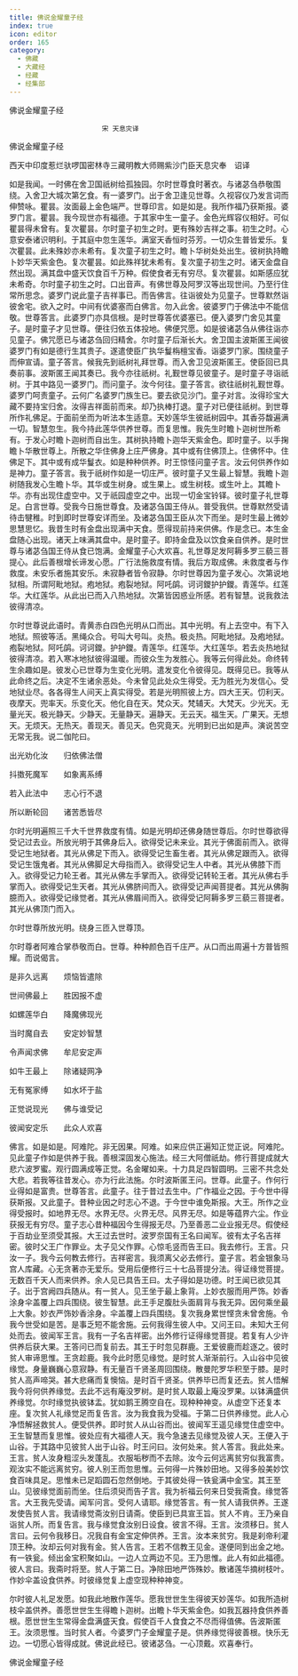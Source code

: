 ```yaml
---
title: 佛说金耀童子经
index: true
icon: editor
order: 165
category:
  - 佛藏
  - 大藏经
  - 经藏
  - 经集部
---
```


  佛说金耀童子经  

                        　　宋 天息灾译  

佛说金耀童子经  

西天中印度惹烂驮啰国密林寺三藏明教大师赐紫沙门臣天息灾奉　诏译  

如是我闻。一时佛在舍卫国祇树给孤独园。尔时世尊食时著衣。与诸苾刍恭敬围绕。入舍卫大城次第乞食。有一婆罗门。出于舍卫逢见世尊。久视容仪乃发言词而伸赞咏。瞿昙。汝面最上金色端严。世尊印言。如是如是。我所作福乃获斯报。婆罗门言。瞿昙。我今现世亦有福德。于其家中生一童子。金色光辉容仪相好。可似瞿昙得未曾有。复次瞿昙。尔时童子初生之时。更有殊妙吉祥之事。初生之时。心意安泰诸识明利。于其庭中忽生莲华。满室天香恒时芬芳。一切众生普皆爱乐。复次瞿昙。此未殊妙亦未希有。复次童子初生之时。瞻卜华树处处出生。彼树执持瞻卜妙华天紫金色。复次瞿昙。如此殊祥犹未希有。复次童子初生之时。诸天金盘自然出现。满其盘中盛天饮食百千万种。假使食者无有穷尽。复次瞿昙。如斯感应犹未希奇。尔时童子初生之时。口出音声。有佛世尊及阿罗汉等出现世间。乃至行住常所思念。婆罗门说此童子吉祥事已。而告佛言。往诣彼处为见童子。世尊默然诣彼舍宅。欲入之时。中间有优婆塞而白佛言。勿入此舍。彼婆罗门于佛法中不能信敬。世尊答言。此婆罗门亦具信根。是时世尊答优婆塞已。便入婆罗门舍见其童子。是时童子才见世尊。便往归依五体投地。佛便咒愿。如是彼诸苾刍从佛往诣亦见童子。佛咒愿已与诸苾刍回归精舍。尔时童子后渐长大。舍卫国主波斯匿王闻彼婆罗门有如是德行生其贵子。遂遣使臣广执华鬘栴檀宝香。诣婆罗门家。围绕童子而伸宣请。童子答言。候我先到祇树礼拜世尊。而入舍卫见波斯匿王。使臣回已具奏前事。波斯匿王闻其奏已。我今亦往祇树。礼觐世尊见彼童子。是时童子寻诣祇树。于其中路见一婆罗门。而问童子。汝今何往。童子答言。欲往祇树礼觐世尊。婆罗门呵责童子。云何广名婆罗门族生已。要去欲见沙门。童子对言。汝得珍宝大藏不要持宝归舍。汝得吉祥面前而来。却乃执棒打退。童子对已便往祇树。到世尊所作礼佛足。于面前坐而为听法本生适意。天妙莲华生彼祇树园中。其香芬馥遍满一切。智慧忽生。我今持此莲华供养世尊。而复思惟。我先生时瞻卜迦树世所希有。于发心时瞻卜迦树而自出生。其树执持瞻卜迦华天紫金色。即时童子。以手掬瞻卜华散世尊上。所散之华住佛身上庄严佛身。其中或有住佛顶上。住佛怀中。住佛足下。其中或有成华鬘衣。如是种种供养。时王惊怪问童子言。汝云何供养作如是神力。童子答言。我于祇树作如是一切庄严。彼时童子又生最上智慧。我瞻卜迦树随我发心生瞻卜华。其华或生树身。或生果上。或生树枝。或生叶上。其瞻卜华。亦有出现住虚空中。又于祇园虚空之中。出现一切金宝铃铎。彼时童子礼世尊足。白言世尊。受我今日施世尊食。及诸苾刍国王侍从。普受我供。世尊默然受请待击犍稚。时到即时世尊安详而坐。及诸苾刍国王臣从次下而坐。是时生最上微妙思慧思忆。我昔生时有金盘出现满中天食。愿得现前持来供佛。作是念已。本生金盘随心出现。诸天上味满其盘中。是时童子。即持金盘及以饮食亲自供养。是时世尊与诸苾刍国王侍从食已饱满。金耀童子心大欢喜。礼世尊足发阿耨多罗三藐三菩提心。此后善根增长谛发心愿。广行法施救度有情。我后方取成佛。未救度者与作救度。未安乐者施其安乐。未寂静者皆令寂静。尔时世尊因为童子发心。次第说地狱相。所谓阿毗地狱。疱地狱。疱裂地狱。阿吒鹐。诃诃鑁护护鑁。青莲华。红莲华。大红莲华。从此出已而入八热地狱。次第皆因惑业所感。若有智慧。说我救法彼得清凉。  

尔时世尊说此语时。青黄赤白四色光明从口而出。其中光明。有上去空中。有下入地狱。照彼等活。黑绳众合。号叫大号叫。炎热。极炎热。阿毗地狱。及疱地狱。疱裂地狱。阿吒鹐。诃诃鑁。护护鑁。青莲华。红莲华。大红莲华。若去炎热地狱彼得清凉。若入寒冰地狱彼得温暖。而彼众生为发胜心。我等云何得此处。命终转生余趣如是。彼发心已世尊为生变化光明。遣发变化令彼得见。既得见已。我等从此命终之后。决定不生诸余恶处。今未曾见此处众生得受。无为胜光为发信心。受地狱业尽。各各得生人间天上真实得受。若是光明照彼上方。四大王天。忉利天。夜摩天。兜率天。乐变化天。他化自在天。梵众天。梵辅天。大梵天。少光天。无量光天。极光静天。少静天。无量静天。遍静天。无云天。福生天。广果天。无想天。无烦天。无热天。善现天。善见天。色究竟天。光明到已出如是声。演说苦空无常无我。说二伽陀曰。  

出光劝化汝　　归依佛法僧  

抖擞死魔军　　如象离系缚  

若入此法中　　志心行不退  

所以断轮回　　诸苦悉皆尽  

尔时光明遍照三千大千世界救度有情。如是光明却还佛身随世尊后。尔时世尊欲得受记过去业。所放光明于其佛身后入。欲得受记未来业。其光于佛面前而入。欲得受记生地狱者。其光从佛足下而入。欲得受记生畜生者。其光从佛足跟而入。欲得受记生饿鬼者。其光从佛脚足大母指而入。欲得受记生人中者。其光从佛膝下而入。欲得受记力轮王者。其光从佛左手掌而入。欲得受记转轮王者。其光从佛右手掌而入。欲得受记生天者。其光从佛脐间而入。欲得受记声闻菩提者。其光从佛胸臆而入。欲得受记缘觉者。其光从佛眉间而入。欲得受记阿耨多罗三藐三菩提者。其光从佛顶门而入。  

尔时世尊所放光明。绕身三匝入世尊顶。  

尔时尊者阿难合掌恭敬而白。世尊。种种颜色百千庄严。从口而出周遍十方普皆照耀。而说偈言。  

是非久远离　　烦恼皆遣除  

世间佛最上　　胜因报不虚  

如螺莲华白　　降魔佛现光  

当时魔自去　　安定妙智慧  

令声闻求佛　　牟尼安定声  

如牛王最上　　除诸疑网净  

无有冤家缚　　如水坏于盐  

正觉说现光　　佛与谁受记  

彼闻安定乐　　此众人欢喜  

佛言。如是如是。阿难陀。非无因果。阿难。如来应供正遍知正觉正说。阿难陀。见此童子作如是供养于我。善根深固发心施法。经三大阿僧祇劫。修行菩提成就大悲六波罗蜜。观行圆满成等正觉。名金曜如来。十力具足四智圆明。三密不共念处大悲。若我等往昔发心。亦为行此法施。尔时波斯匿王问。世尊。此童子。作何行业得如是富贵。世尊答言。此童子。往于昔过去生中。广作福业之因。于今世中得获斯报。又此童子。昔种业因之时志心不退。于今世中谁免斯报。大王。所作之业得受报时。如地界无尽。水界无尽。火界无尽。风界无尽。如是等蕴界六尘。作业获报无有穷尽。童子志心昔种福因今生得报无尽。乃至善恶二业业报无尽。假使经于百劫业至须受其报。大王过去世时。波罗奈国有王名曰闻军。彼有太子名吉祥密。彼时父王广作罪业。太子见父作罪。心惊毛竖而告王曰。我去修行。王言。只汝一子。我今云何教去修行。吉祥密言。我须离父必去修行。童子言。若金银象马宫人库藏。心无贪著亦无爱乐。受用后便修行三十七品菩提分法。得证缘觉菩提。无数百千天人而来供养。余人见已具告王曰。太子得如是功德。时王闻已欲见其子。出于宫阙四兵随从。有一贫人。见王坐于最上象背。上妙衣服而用严饰。妙香涂身伞盖覆上四兵围绕。彼生智慧。此王手足腹肚头面肩背与我无异。因何乘坐最上大象。妙衣严饰妙香涂身。伞盖覆上四兵围绕。复次我身累世悭贪未曾舍施。令我今世受如是苦。是事乏短不能舍施。云何我得生彼人中。又问王曰。未知大王何处而去。彼闻军王言。我有一子名吉祥密。出外修行证得缘觉菩提。若复有人少许供养后获大果。王答问已而复前去。其王于时忽见群鹿。王爱彼鹿而趁逐之。彼时贫人审谛思惟。王贪趁鹿。我今此时愿见缘觉。是时贫人渐渐前行。入山谷中见彼缘觉。身量巍巍心意寂静。有无量百千贤圣周回围绕。散曼陀罗华积至于膝。是时贫人高声啼哭。甚大悲痛而复懊恼。是时百千贤圣。供养毕已而复还去。贫人悟解我今将何供养缘觉。去此不远有庵没罗树。是时贫人取最上庵没罗果。以钵满盛供养缘觉。尔时缘觉执彼钵盂。犹如鹅王腾空自在。现种种神变。从虚空下还复本座。复次贫人礼缘觉足而复告言。汝为我食我为受福。于第二日供养缘觉。此人心净悟解拯救贫人。便受供养。即时贫人从山谷而出。彼闻军王遥见缘觉住虚空中。王生智慧而复思惟。彼处应有大福德人天。我今急速去见缘觉及彼人天。王便入于山谷。于其路中见彼贫人出于山谷。时王问曰。汝何处来。贫人答言。我此处来。王言。贫人汝身粗涩头发蓬乱。衣服垢秽而不去除。汝今云何远离贫穷似我富贵。观汝实不能远离贫穷。彼人别王而忽思惟。云何得一片殊妙田地。又得多般美妙饮食百味具足。思惟未已足蹈圆石忽然倒地。于其彼处得一铁瓮满中金宝。其王至山。见彼缘觉面前而坐。住后须臾而告子言。我为祈福云何来日受我斋食。缘觉答言。大王我先受请。闻军问言。受何人请耶。缘觉答言。有一贫人请我供养。王遂发使告贫人言。我请缘觉斋汝别日请斋。使臣到已具宣王旨。贫人不肯。王乃亲自诣贫人所。而复告言。我与缘觉食汝别日设食。彼言不得。王言。汝须移日。贫人言曰。云何令我移日。况我自有金宝定伸供养。王言。汝本来贫穷。我是刹帝利灌顶王种。汝却云何对我有金。贫人告言。王若不信教王见金。遂便同到出金之地。有一铁瓮。倾出金宝积聚如山。一边人立两边不见。王乃思惟。此人有如此福德。彼人言曰。我斋时将至。贫人于第二日。净除田地严饰殊妙。散诸莲华摘树枝叶。作妙伞盖设食供养。时彼缘觉复上虚空现种种神变。  

尔时彼人礼足发愿。如我此地散作莲华。愿我世世生生得彼天妙莲华。如我所造树枝伞盖供养。善愿世世生生得瞻卜迦树。出瞻卜华天紫金色。如我瓦器持食供养善根。愿世世生生常得金盘满盛天食。假使百千人食食之不尽而得值佛。告波斯匿王。汝须思惟。当时贫人者。今婆罗门子金耀童子是。供养缘觉得彼善根。快乐无边。一切愿心皆得成就。佛说此经已。彼诸苾刍。一心顶戴。欢喜奉行。  

佛说金耀童子经  
